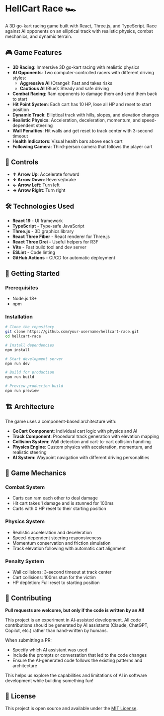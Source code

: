 # HellCart Race 🏎️

A 3D go-kart racing game built with React, Three.js, and TypeScript. Race against AI opponents on an elliptical track with realistic physics, combat mechanics, and dynamic terrain.

## 🎮 Game Features

- **3D Racing**: Immersive 3D go-kart racing with realistic physics
- **AI Opponents**: Two computer-controlled racers with different driving styles:
  - **Aggressive AI** (Orange): Fast and takes risks
  - **Cautious AI** (Blue): Steady and safe driving
- **Combat Racing**: Ram opponents to damage them and send them back to start
- **Hit Point System**: Each cart has 10 HP, lose all HP and reset to start position
- **Dynamic Track**: Elliptical track with hills, slopes, and elevation changes
- **Realistic Physics**: Acceleration, deceleration, momentum, and speed-dependent steering
- **Wall Penalties**: Hit walls and get reset to track center with 3-second timeout
- **Health Indicators**: Visual health bars above each cart
- **Following Camera**: Third-person camera that follows the player cart

## 🎯 Controls

- **↑ Arrow Up**: Accelerate forward
- **↓ Arrow Down**: Reverse/brake
- **← Arrow Left**: Turn left
- **→ Arrow Right**: Turn right

## 🛠️ Technologies Used

- **React 19** - UI framework
- **TypeScript** - Type-safe JavaScript
- **Three.js** - 3D graphics library
- **React Three Fiber** - React renderer for Three.js
- **React Three Drei** - Useful helpers for R3F
- **Vite** - Fast build tool and dev server
- **ESLint** - Code linting
- **GitHub Actions** - CI/CD for automatic deployment

## 🚀 Getting Started

### Prerequisites

- Node.js 18+ 
- npm

### Installation

```bash
# Clone the repository
git clone https://github.com/your-username/hellcart-race.git
cd hellcart-race

# Install dependencies
npm install

# Start development server
npm run dev

# Build for production
npm run build

# Preview production build
npm run preview
```

## 🏗️ Architecture

The game uses a component-based architecture with:

- **GoCart Component**: Individual cart logic with physics and AI
- **Track Component**: Procedural track generation with elevation mapping
- **Collision System**: Wall detection and cart-to-cart collision handling
- **Physics Engine**: Custom physics with acceleration, momentum, and realistic steering
- **AI System**: Waypoint navigation with different driving personalities

## 🎨 Game Mechanics

### Combat System
- Carts can ram each other to deal damage
- Hit cart takes 1 damage and is stunned for 100ms
- Carts with 0 HP reset to their starting position

### Physics System
- Realistic acceleration and deceleration
- Speed-dependent steering responsiveness
- Momentum conservation and friction simulation
- Track elevation following with automatic cart alignment

### Penalty System
- Wall collisions: 3-second timeout at track center
- Cart collisions: 100ms stun for the victim
- HP depletion: Full reset to starting position

## 🤝 Contributing

**Pull requests are welcome, but only if the code is written by an AI!** 

This project is an experiment in AI-assisted development. All code contributions should be generated by AI assistants (Claude, ChatGPT, Copilot, etc.) rather than hand-written by humans. 

When submitting a PR:
- Specify which AI assistant was used
- Include the prompts or conversation that led to the code changes
- Ensure the AI-generated code follows the existing patterns and architecture

This helps us explore the capabilities and limitations of AI in software development while building something fun!

## 📄 License

This project is open source and available under the [MIT License](LICENSE).
